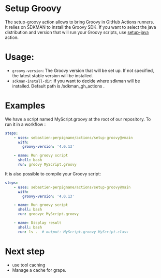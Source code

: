 # Setup Groovy

The setup-groovy action allows to bring Groovy in GitHub Actions runners. It relies on SDKMAN to install the Groovy SDK.
If you want to select the java distribution and version that will run your Groovy scripts, use [setup-java](https://github.com/actions/setup-java) action.

# Usage:

  - `groovy-version`: The Groovy version that will be set up. If not specified, the latest stable version will be installed.
  - `sdkman-install-dir`: if you want to decide where sdkman will be installed. Default path is <user directory>/sdkman_gh_actions .


# Examples

We have a script named MyScript.groovy at the root of our repository. To run it in a workflow :

```yaml
steps:
    - uses: sebastien-perpignane/actions/setup-groovy@vmain
      with:
        groovy-version: '4.0.13'

    - name: Run groovy script
      shell: bash
      run: groovy MyScript.groovy
```

It is also possible to compile your Groovy script:

```yaml
steps:
    - uses: sebastien-perpignane/actions/setup-groovy@main
      with:
        groovy-version: '4.0.13'

    - name: Run groovy script
      shell: bash
      run: groovyc MyScript.groovy

    - name: Display result
      shell: bash
      run: ls .  # output: MyScript.groovy MyScript.class
```

# Next step

- use tool caching
- Manage a cache for grape.